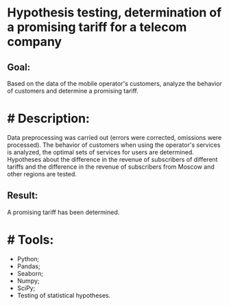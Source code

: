 # Hypothesis testing, determination of a promising tariff for a telecom company
## Goal:
Based on the data of the mobile operator's customers, analyze the behavior of customers and determine a promising tariff.
# # Description:
Data preprocessing was carried out (errors were corrected, omissions were processed). The behavior of customers when using the operator's services is analyzed, the optimal sets of services for users are determined. Hypotheses about the difference in the revenue of subscribers of different tariffs and the difference in the revenue of subscribers from Moscow and other regions are tested.
## Result: 
A promising tariff has been determined.
# # Tools:
- Python;
- Pandas;
- Seaborn;
- Numpy;
- SciPy;
- Testing of statistical hypotheses.

